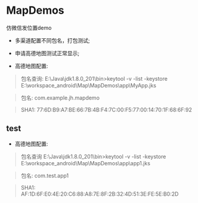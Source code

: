 # MapDemos
仿微信发位置demo

- 多渠道配置不同包名，打包测试;
- 申请高德地图测试正常显示;

- 高德地图配置:
> 包名查询:
E:\Java\jdk1.8.0_201\bin>keytool -v -list -keystore E:\workspace_android\Map\MapDemos\app\MyApp.jks

> 包名: com.example.jh.mapdemo

> SHA1:  77:6D:B9:A7:BE:66:7B:4B:F4:7C:00:F5:77:00:14:70:1F:68:6F:92
## test
- 高德地图配置:
> 包名查询
E:\Java\jdk1.8.0_201\bin>keytool -v -list -keystore E:\workspace_android\Map\MapDemos\app\app1.jks

> 包名: com.test.app1

> SHA1: AF:1D:6F:E0:4E:20:C6:88:A8:7E:8F:2B:32:4D:51:3E:FE:5E:B0:2D
